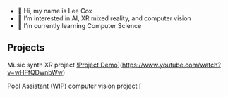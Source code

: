 - 👋 Hi, my name is Lee Cox
- 👀 I’m interested in AI, XR mixed reality, and computer vision
- 🌱 I’m currently learning Computer Science

## Projects
Music synth XR project
 [!Project Demo](http://img.youtube.com/vi/wHFfQDwnbWw/hqdefault.jpg)](https://www.youtube.com/watch?v=wHFfQDwnbWw)

Pool Assistant (WIP) computer vision project
[
